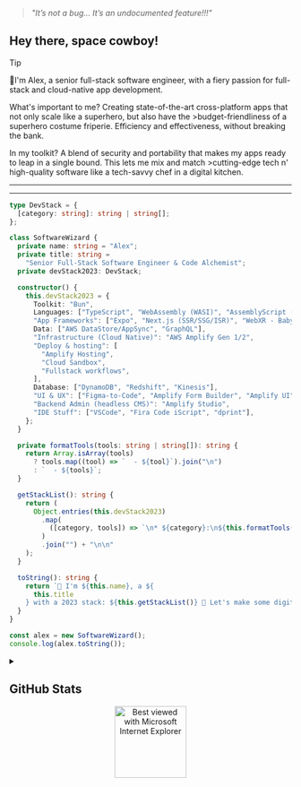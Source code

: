 > *"It’s not a bug... It’s an undocumented feature!!!"*

## Hey there, space cowboy!

> [!TIP]
>
> 👋I'm Alex, a senior full-stack software engineer, with a fiery passion for full-stack and cloud-native app development.
>
> What's important to me? Creating state-of-the-art cross-platform apps that not only scale like a superhero, but also have the >budget-friendliness of a superhero costume friperie. Efficiency and effectiveness, without breaking the bank.
>
> In my toolkit? A blend of security and portability that makes my apps ready to leap in a single bound. This lets me mix and match >cutting-edge tech n' high-quality software like a tech-savvy chef in a digital kitchen.


---
---
```typescript
type DevStack = {
  [category: string]: string | string[];
};

class SoftwareWizard {
  private name: string = "Alex";
  private title: string =
    "Senior Full-Stack Software Engineer & Code Alchemist";
  private devStack2023: DevStack;

  constructor() {
    this.devStack2023 = {
      Toolkit: "Bun",
      Languages: ["TypeScript", "WebAssembly (WASI)", "AssemblyScript (WASM)"],
      "App Frameworks": ["Expo", "Next.js (SSR/SSG/ISR)", "WebXR - Babylon.js"],
      Data: ["AWS DataStore/AppSync", "GraphQL"],
      "Infrastructure (Cloud Native)": "AWS Amplify Gen 1/2",
      "Deploy & hosting": [
        "Amplify Hosting",
        "Cloud Sandbox",
        "Fullstack workflows",
      ],
      Database: ["DynamoDB", "Redshift", "Kinesis"],
      "UI & UX": ["Figma-to-Code", "Amplify Form Builder", "Amplify UI"],
      "Backend Admin (headless CMS)": "Amplify Studio",
      "IDE Stuff": ["VSCode", "Fira Code iScript", "dprint"],
    };
  }

  private formatTools(tools: string | string[]): string {
    return Array.isArray(tools)
      ? tools.map((tool) => `  - ${tool}`).join("\n")
      : `  - ${tools}`;
  }

  getStackList(): string {
    return (
      Object.entries(this.devStack2023)
        .map(
          ([category, tools]) => `\n* ${category}:\n${this.formatTools(tools)}`
        )
        .join("") + "\n\n"
    );
  }

  toString(): string {
    return `👋 I'm ${this.name}, a ${
      this.title
    } with a 2023 stack: ${this.getStackList()} 🌙 Let's make some digital magic! 🧙‍♂️✨`;
  }
}

const alex = new SoftwareWizard();
console.log(alex.toString());


```

<details>
<summary>
  
## GitHub Stats

</summary>

![Metrics](https://metrics.lecoq.io/alexlevy0)
  
</details>


<div align="center">
<img src="https://github.com/fnky/fnky/raw/fnky/img/ie.jpg" alt="Best viewed with Microsoft Internet Explorer" align="center" width="128">
</div>
